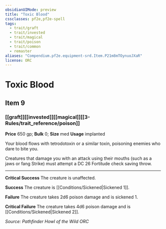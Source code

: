 ```yaml
---
obsidianUIMode: preview
title: "Toxic Blood"
cssclasses: pf2e,pf2e-spell
tags:
  - trait/graft
  - trait/invested
  - trait/magical
  - trait/poison
  - trait/common
  - remaster
aliases: "Compendium.pf2e.equipment-srd.Item.P21m8mTOynuoJXaR"
license: ORC
---
```

# Toxic Blood
## Item 9
### [[graft]][[invested]][[magical]][[3-Rules/trait_reference/poison]]


**Price** 650 gp; 
**Bulk** 0; **Size** med
**Usage** implanted

Your blood flows with tetrodotoxin or a similar toxin, poisoning enemies who dare to bite you.

Creatures that damage you with an attack using their mouths (such as a jaws or fang Strike) must attempt a DC 26 Fortitude check saving throw.

* * *

**Critical Success** The creature is unaffected.

**Success** The creature is [[Conditions/Sickened|Sickened 1]].

**Failure** The creature takes 2d6 poison damage and is sickened 1.

**Critical Failure** The creature takes 4d6 poison damage and is [[Conditions/Sickened|Sickened 2]].

*Source: Pathfinder Howl of the Wild*
*ORC*